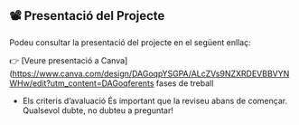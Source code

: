 ## 📽️ Presentació del Projecte

Podeu consultar la presentació del projecte en el següent enllaç:

👉 [Veure presentació a Canva](https://www.canva.com/design/DAGoqpYSGPA/ALcZVs9NZXRDEVBBVYNWHw/edit?utm_content=DAGoqferents fases de treball
- Els criteris d’avaluació
És important que la reviseu abans de començar. Qualsevol dubte, no dubteu a preguntar!
